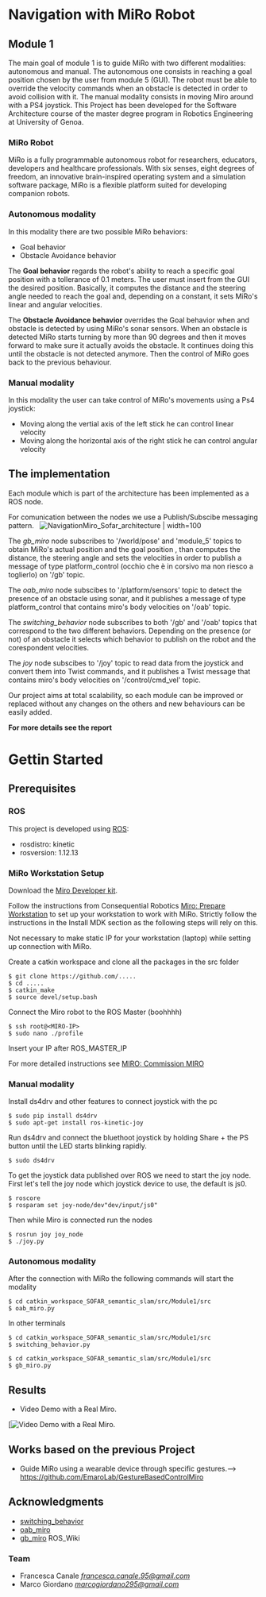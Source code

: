  # Navigation with MiRo Robot

 ## Module 1
 The main goal of module 1 is to guide MiRo with two different modalities: autonomous and manual.
 The autonomous one consists in reaching a goal position chosen by the user from module 5 (GUI). The robot must be able to override the velocity commands when an obstacle is detected in order to avoid collision with it.
 The manual modality consists in moving Miro around with a PS4 joystick.
 This Project has been developed for the Software Architecture course of the master degree program in Robotics Engineering at University of Genoa.

 ### MiRo Robot
 MiRo is a fully programmable autonomous robot for researchers, educators, developers and healthcare professionals. With six senses, eight   degrees of freedom, an innovative brain-inspired operating system and a simulation software package, MiRo is a flexible platform suited for developing companion robots.


 ### Autonomous modality
 
 In this modality there are two possible MiRo behaviors:
 * Goal behavior
 * Obstacle Avoidance behavior
 
 The **Goal behavior** regards the robot's ability to reach a specific goal position with a tollerance of 0.1 meters. The user must insert from the GUI the desired position.
 Basically, it computes the distance and the steering angle needed to reach the goal and, depending on a constant, it sets MiRo's linear and angular velocities.

 The **Obstacle Avoidance behavior** overrides the Goal behavior when and obstacle is detected by using MiRo's sonar sensors.
 When an obstacle is detected MiRo starts turning by more than 90 degrees and then it moves forward to make sure it actually avoids the obstacle. It continues doing this until the obstacle is not detected anymore.
 Then the control of MiRo goes back to the previous behaviour.

 ### Manual modality

 In this modality the user can take control of MiRo's movements using a Ps4 joystick:
 * Moving along the vertial axis of the left stick he can control linear velocity
 * Moving along the horizontal axis of the right stick he can control angular velocity

 ## The implementation 

 Each module which is part of the architecture has been implemented as a ROS node.

 For comunication between the nodes we use a Publish/Subscibe messaging pattern.
 <img src="https://github.com/EmaroLab/catkin_workspace_SOFAR_semantic_slam/tree/module1/src/Module1/img/sofar_architecture.jpeg" alt="drawing" width="4px" height="4px"/>
 ![NavigationMiro_Sofar_architecture | width=100 ](https://github.com/EmaroLab/catkin_workspace_SOFAR_semantic_slam/tree/module1/src/Module1/img/sofar_architecture.jpeg )


 The *gb_miro* node subscribes to '/world/pose' and 'module_5' topics to obtain MiRo's actual position and the goal position , than computes the distance, the steering angle and sets the velocities in order to publish a message of type platform_control (occhio che è in corsivo ma non riesco a toglierlo) on '/gb' topic.

 The *oab_miro* node subscibes to '/platform/sensors' topic to detect the presence of an obstacle using sonar, and it publishes a message of type platform_control that contains miro's body velocities on '/oab' topic. 
 
 The *switching_behavior* node subscribes to both '/gb' and '/oab' topics that correspond to the two different behaviors.
 Depending on the presence (or not) of an obstacle it selects which behavior to publish on the robot and the corespondent velocities.

 The *joy* node subscibes to '/joy' topic to read data from the joystick and convert them into Twist commands, and it publishes a Twist message that contains miro's body velocities on '/control/cmd_vel' topic. 

 Our project aims at total scalability, so each module can be improved or replaced without any changes on the others and new behaviours can be easily added. 
 
  **For more details see the report**
 # Gettin Started

 ## Prerequisites

 ### ROS
This project is developed using [ROS](http://wiki.ros.org/kinetic/Installation/Ubuntu):
* rosdistro: kinetic
* rosversion: 1.12.13

 ### MiRo Workstation Setup
Download the [Miro Developer kit](http://labs.consequentialrobotics.com/miro/mdk/).

Follow the instructions from Consequential Robotics [Miro: Prepare Workstation](https://consequential.bitbucket.io/Developer_Preparation_Prepare_workstation.html) to set up your workstation to work with MiRo. 
Strictly follow the instructions in the Install MDK section as the following steps will rely on this.

Not necessary to make static IP for your workstation (laptop) while setting up connection with MiRo.

Create a catkin workspace and clone all the packages in the src folder

```
$ git clone https://github.com/.....
$ cd .....
$ catkin_make
$ source devel/setup.bash
```

 Connect the Miro robot to the ROS Master (boohhhh)

```
$ ssh root@<MIRO-IP> 
$ sudo nano ./profile
```
 Insert your IP after ROS_MASTER_IP

For more detailed instructions see [MIRO: Commission MIRO](https://consequential.bitbucket.io/Developer_Preparation_Commission_MIRO.html)

### Manual modality
 
 Install ds4drv and other features to connect joystick with the pc

```
$ sudo pip install ds4drv
$ sudo apt-get install ros-kinetic-joy
```

 Run ds4drv and connect the bluethoot joystick by holding Share + the PS button until the LED starts blinking rapidly.

 ```
$ sudo ds4drv
```
 To get the joystick data published over ROS we need to start the joy node. First let's tell the joy node which joystick device to use, the default is js0. 

```
$ roscore
$ rosparam set joy-node/dev"dev/input/js0"
```

 Then while Miro is connected run the nodes

 ```
$ rosrun joy joy_node
$ ./joy.py
```

### Autonomous modality

After the connection with MiRo the following commands will start the modality 

```
$ cd catkin_workspace_SOFAR_semantic_slam/src/Module1/src
$ oab_miro.py
```
In other terminals 

```
$ cd catkin_workspace_SOFAR_semantic_slam/src/Module1/src
$ switching_behavior.py
```

```
$ cd catkin_workspace_SOFAR_semantic_slam/src/Module1/src
$ gb_miro.py
```

## Results
* Video Demo with a Real Miro.

[![Video Demo with a Real Miro]().


## Works based on the previous Project
* Guide MiRo using a wearable device through specific gestures.--> https://github.com/EmaroLab/GestureBasedControlMiro

## Acknowledgments

* [switching_behavior](https://github.com/EmaroLab/GestureBasedControlMiro) 
* [oab_miro](https://github.com/EmaroLab/GestureBasedControlMiro) 
* [gb_miro](https://github.com/clebercoutof/turtlesim_cleaner)  ROS_Wiki



### Team
* Francesca Canale *francesca.canale.95@gmail.com*
* Marco Giordano *marcogiordano295@gmail.com*
